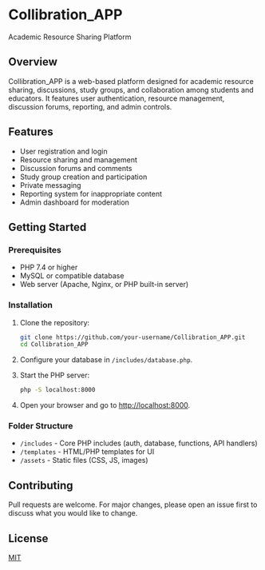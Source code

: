# Collibration_APP

Academic Resource Sharing Platform

## Overview

Collibration_APP is a web-based platform designed for academic resource sharing, discussions, study groups, and collaboration among students and educators. It features user authentication, resource management, discussion forums, reporting, and admin controls.

## Features

- User registration and login
- Resource sharing and management
- Discussion forums and comments
- Study group creation and participation
- Private messaging
- Reporting system for inappropriate content
- Admin dashboard for moderation

## Getting Started

### Prerequisites

- PHP 7.4 or higher
- MySQL or compatible database
- Web server (Apache, Nginx, or PHP built-in server)

### Installation

1. Clone the repository:
    ```bash
    git clone https://github.com/your-username/Collibration_APP.git
    cd Collibration_APP
    ```

2. Configure your database in `/includes/database.php`.

3. Start the PHP server:
    ```bash
    php -S localhost:8000
    ```

4. Open your browser and go to [http://localhost:8000](http://localhost:8000).

### Folder Structure

- `/includes` - Core PHP includes (auth, database, functions, API handlers)
- `/templates` - HTML/PHP templates for UI
- `/assets` - Static files (CSS, JS, images)

## Contributing

Pull requests are welcome. For major changes, please open an issue first to discuss what you would like to change.

## License

[MIT](LICENSE)
